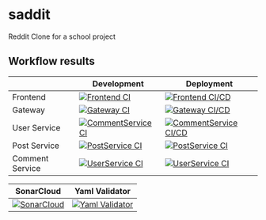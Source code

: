 # saddit

Reddit Clone for a school project

## Workflow results

||Development|Deployment|
|---|---|---|
|Frontend|[![Frontend CI](https://github.com/cjbreg/saddit/actions/workflows/Frontend-development.yml/badge.svg)](https://github.com/cjbreg/saddit/actions/workflows/Frontend-development.yml)|[![Frontend CI/CD](https://github.com/cjbreg/saddit/actions/workflows/Frontend-deploy.yml/badge.svg)](https://github.com/cjbreg/saddit/actions/workflows/Frontend-deploy.yml)|
|Gateway| [![Gateway CI](https://github.com/cjbreg/saddit/actions/workflows/Gateway-development.yml/badge.svg)](https://github.com/cjbreg/saddit/actions/workflows/Gateway-development.yml)| [![Gateway CI/CD](https://github.com/cjbreg/saddit/actions/workflows/Gateway-deploy.yml/badge.svg)](https://github.com/cjbreg/saddit/actions/workflows/Gateway-deploy.yml)|
|User Service|[![CommentService CI](https://github.com/cjbreg/saddit/actions/workflows/CommentService-development.yml/badge.svg)](https://github.com/cjbreg/saddit/actions/workflows/CommentService-development.yml)|[![CommentService CI/CD](https://github.com/cjbreg/saddit/actions/workflows/CommentService-deploy.yml/badge.svg)](https://github.com/cjbreg/saddit/actions/workflows/CommentService-deploy.yml)|
|Post Service|[![PostService CI](https://github.com/cjbreg/saddit/actions/workflows/PostService-development.yml/badge.svg)](https://github.com/cjbreg/saddit/actions/workflows/PostService-development.yml)|[![PostService CI](https://github.com/cjbreg/saddit/actions/workflows/PostService-deploy.yml/badge.svg)](https://github.com/cjbreg/saddit/actions/workflows/PostService-deploy.yml)|
|Comment Service|[![UserService CI](https://github.com/cjbreg/saddit/actions/workflows/UserService-development.yml/badge.svg)](https://github.com/cjbreg/saddit/actions/workflows/UserService-development.yml)|[![UserService CI](https://github.com/cjbreg/saddit/actions/workflows/UserService-deploy.yml/badge.svg)](https://github.com/cjbreg/saddit/actions/workflows/UserService-deploy.yml)|

|SonarCloud|Yaml Validator|
|---|---|
|[![SonarCloud](https://github.com/cjbreg/saddit/actions/workflows/SonarCloud.yml/badge.svg)](https://github.com/cjbreg/saddit/actions/workflows/SonarCloud.yml)|[![Yaml Validator](https://github.com/cjbreg/saddit/actions/workflows/YamlValidator.yml/badge.svg)](https://github.com/cjbreg/saddit/actions/workflows/YamlValidator.yml)|
